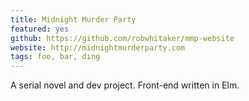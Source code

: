 ```yaml
---
title: Midnight Murder Party
featured: yes
github: https://github.com/robwhitaker/mmp-website
website: http://midnightmurderparty.com
tags: foo, bar, ding
---
```


A serial novel and dev project. Front-end written in Elm.
